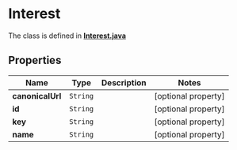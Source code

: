 

# Interest

The class is defined in **[Interest.java](../../src/main/java/org/openapitools/model/Interest.java)**

## Properties

Name | Type | Description | Notes
------------ | ------------- | ------------- | -------------
**canonicalUrl** | `String` |  |  [optional property]
**id** | `String` |  |  [optional property]
**key** | `String` |  |  [optional property]
**name** | `String` |  |  [optional property]







